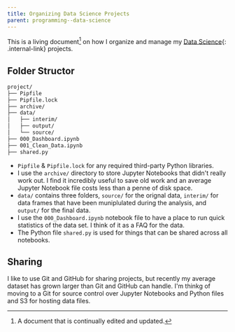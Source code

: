 ```yaml
---
title: Organizing Data Science Projects
parent: programming--data-science
---
```


This is a living document[^1] on how I organize and manage my [Data Science](./index){: .internal-link} projects.

[^1]:  A document that is continually edited and updated.

## Folder Structor

```bash
project/
├── Pipfile
├── Pipfile.lock
├── archive/
├── data/
│   ├── interim/
│   ├── output/
│   └── source/
├── 000_Dashboard.ipynb
├── 001_Clean_Data.ipynb
├── shared.py
```

-   `Pipfile` & `Pipfile.lock` for any required third-party Python libraries.
-   I use the `archive/` directory to store Jupyter Notebooks that didn't really work out. I find it incredibly useful to save old work and an average Jupyter Notebook file costs less than a penne of disk space.
-   `data/` contains three folders, `source/` for the orignal data, `interim/` for data frames that have been muniplulated during the analysis, and `output/` for the final data.
-   I use the `000_Dashboard.ipynb` notebook file to have a place to run quick statistics of the data set. I think of it as a FAQ for the data.
-   The Python file `shared.py` is used for things that can be shared across all notebooks.

## Sharing

I like to use Git and GitHub for sharing projects, but recently my average dataset has grown larger than Git and GitHub can handle. I'm thinkg of moving to a Git for source control over Jupyter Notebooks and Python files and S3 for hosting data files.
